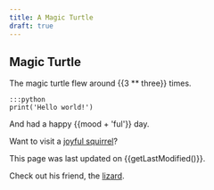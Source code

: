 ```yaml
---
title: A Magic Turtle
draft: true
---
```


Magic Turtle
------------
The magic turtle flew around {{3 ** three}} times.

    :::python
    print('Hello world!')

And had a happy {{mood + 'ful'}} day.

Want to visit a [joyful squirrel]({{link("joyful-squirrel")}})?

This page was last updated on {{getLastModified()}}.

Check out his friend, the [lizard]({{link('lizard')}}).

